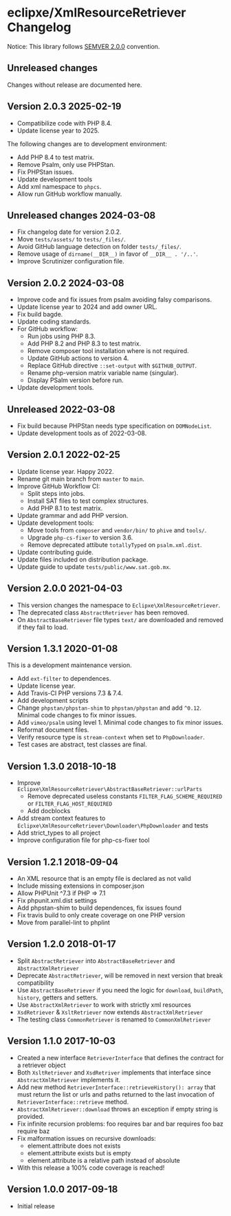 # eclipxe/XmlResourceRetriever Changelog

Notice: This library follows [SEMVER 2.0.0](https://semver.org/spec/v2.0.0.html) convention.

## Unreleased changes

Changes without release are documented here.

## Version 2.0.3 2025-02-19

- Compatibilize code with PHP 8.4.
- Update license year to 2025.

The following changes are to development environment:

- Add PHP 8.4 to test matrix.
- Remove Psalm, only use PHPStan.
- Fix PHPStan issues.
- Update development tools
- Add xml namespace to `phpcs`.
- Allow run GitHub workflow manually.

## Unreleased changes 2024-03-08

- Fix changelog date for version 2.0.2.
- Move `tests/assets/` to `tests/_files/`.
- Avoid GitHub language detection on folder `tests/_files/`.
- Remove usage of `dirname(__DIR__)` in favor of `__DIR__ . '/..'`.
- Improve Scrutinizer configuration file.

## Version 2.0.2 2024-03-08

- Improve code and fix issues from psalm avoiding falsy comparisons.
- Update license year to 2024 and add owner URL.
- Fix build bagde.
- Update coding standards.
- For GitHub workflow:
    - Run jobs using PHP 8.3.
    - Add PHP 8.2 and PHP 8.3 to test matrix.
    - Remove composer tool installation where is not required.
    - Update GitHub actions to version 4.
    - Replace GitHub directive `::set-output` with `$GITHUB_OUTPUT`.
    - Rename php-version matrix variable name (singular).
    - Display PSalm version before run.
- Update development tools.

## Unreleased 2022-03-08

- Fix build because PHPStan needs type specification on `DOMNodeList`.
- Update development tools as of 2022-03-08.

## Version 2.0.1 2022-02-25

- Update license year. Happy 2022.
- Rename git main branch from `master` to `main`.
- Improve GitHub Workflow CI:
  - Split steps into jobs.
  - Install SAT files to test complex structures.
  - Add PHP 8.1 to test matrix.
- Update grammar and add PHP version.
- Update development tools:
  - Move tools from `composer` and `vendor/bin/` to `phive` and `tools/`.
  - Upgrade `php-cs-fixer` to version 3.6.
  - Remove deprecated attibute `totallyTyped` on `psalm.xml.dist`.
- Update contributing guide.
- Update files included on distribution package.
- Update guide to update `tests/public/www.sat.gob.mx`.

## Version 2.0.0 2021-04-03

- This version changes the namespace to `Eclipxe\XmlResourceRetriever`.
- The deprecated class `AbstractRetriever` has been removed.
- On `AbstractBaseRetriever` file types `text/` are downloaded and removed if they fail to load.

## Version 1.3.1 2020-01-08

This is a development maintenance version.

- Add `ext-filter` to dependences.
- Update license year.
- Add Travis-CI PHP versions 7.3 & 7.4.
- Add development scripts
- Change `phpstan/phpstan-shim` to `phpstan/phpstan` and add `^0.12`. Minimal code changes to fix minor issues.
- Add `vimeo/psalm` using level 1. Minimal code changes to fix minor issues.
- Reformat document files.
- Verify resource type is `stream-context` when set to `PhpDownloader`.
- Test cases are abstract, test classes are final.

## Version 1.3.0 2018-10-18

- Improve `Eclipxe\XmlResourceRetriever\AbstractBaseRetriever::urlParts`
    - Remove deprecated useless constants `FILTER_FLAG_SCHEME_REQUIRED` or `FILTER_FLAG_HOST_REQUIRED`
    - Add docblocks
- Add stream context features to `Eclipxe\XmlResourceRetriever\Downloader\PhpDownloader` and tests
- Add strict_types to all project
- Improve configuration file for php-cs-fixer tool

## Version 1.2.1 2018-09-04

- An XML resource that is an empty file is declared as not valid
- Include missing extensions in composer.json
- Allow PHPUnit ^7.3 if PHP => 7.1
- Fix phpunit.xml.dist settings
- Add phpstan-shim to build dependences, fix issues found
- Fix travis build to only create coverage on one PHP version
- Move from parallel-lint to phplint

## Version 1.2.0 2018-01-17

- Split `AbstractRetriever` into `AbstractBaseRetriever` and `AbstractXmlRetriever`
- Deprecate `AbstractRetriever`, will be removed in next version that break compatibility
- Use `AbstractBaseRetriever` if you need the logic for `download`, `buildPath`, `history`, getters and setters.
- Use `AbstractXmlRetriever` to work with strictly xml resources
- `XsdRetriever` & `XsltRetriever` now extends `AbstractXmlRetriever`
- The testing class `CommonRetriever` is renamed to `CommonXmlRetriever`

## Version 1.1.0 2017-10-03

- Created a new interface `RetrieverInterface` that defines the contract for a retriever object
- Both `XsltRetriever` and `XsdRetriver` implements that interface since `AbstractXmlRetriever` implements it.
- Add new method `RetrieverInterface::retrieveHistory(): array` that must return the list or urls and paths
  returned to the last invocation of `RetrieverInterface::retrieve` method. 
- `AbstractXmlRetriever::download` throws an exception if empty string is provided.
- Fix infinite recursion problems:
    foo requires bar and bar requires foo
    baz require baz
- Fix malformation issues on recursive downloads:
    - element.attribute does not exists 
    - element.attribute exists but is empty
    - element.attribute is a relative path instead of absolute
- With this release a 100% code coverage is reached!

## Version 1.0.0 2017-09-18

- Initial release

